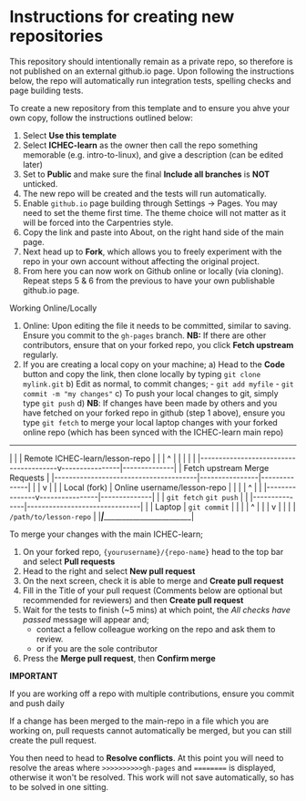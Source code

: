 # Instructions for creating new repositories

This repository should intentionally remain as a private repo, so therefore is not published on an external github.io page. 
Upon following the instructions below, the repo will automatically run integration tests, spelling checks and page building tests. 

To create a new repository from this template and to ensure you ahve your own copy, follow the instructions outlined below:

1. Select **Use this template** 
2. Select **ICHEC-learn** as the owner then call the repo something memorable (e.g. intro-to-linux), and give a description
  (can be edited later)
3. Set to **Public** and make sure the final **Include all branches** is **NOT** unticked.
4. The new repo will be created and the tests will run automatically. 
5. Enable `github.io` page building through Settings -> Pages. You may need to set the theme first time. The theme choice will not matter as 
  it will be forced into the Carpentries style. 
6. Copy the link and paste into About, on the right hand side of the main page.
7. Next head up to **Fork**, which allows you to freely experiment with the repo in your own account without affecting the original project.
8. From here you can now work on Github online or locally (via cloning). Repeat steps 5 & 6 from the previous to have your own publishable github.io page.

Working Online/Locally

1. Online: Upon editing the file it needs to be committed, similar to saving. Ensure you commit to the `gh-pages` branch. **NB:** If 
   there are other contributors, ensure that on your forked repo, you click **Fetch upstream** regularly.
2. If you are creating a local copy on your machine;
    a) Head to the **Code** button and copy the link, then clone locally by typing `git clone mylink.git`
    b) Edit as normal, to commit changes;
        - `git add myfile`
        - `git commit -m "my changes"`
    c) To push your local changes to git, simply type `git push`
    d) **NB**: If changes have been made by others and you have fetched on your forked repo in github (step 1 above), ensure you type
       `git fetch` to merge your local laptop changes with your forked online repo (which has been synced with the ICHEC-learn main repo)

________________________________________________________________________
|                                                                       |
| Remote                             ICHEC-learn/lesson-repo            |
|                                       |                ^              |
|                                       |                |              |
|---------------------------------------v----------------|--------------|
|                                Fetch upstream    Merge Requests       |
|---------------------------------------|----------------|--------------|
|                       |               v                |              |
| Local (fork)          | Online       username/lesson-repo             |
|                       |               |                ^              |
|                       |---------------v----------------|--------------|
|                       |          `git fetch`      `git push`          |
|                       |---------------|-------------------------------|
|                       | Laptop        |          `git commit`         |
|                       |               |                ^              |
|                       |               v                |              |
|                       |             `/path/to/lesson-repo`            |
|_______________________|_______________________________________________|

To merge your changes with the main ICHEC-learn;

1. On your forked repo, `{yourusername}/{repo-name}` head to the top bar and select **Pull requests** 
2. Head to the right and select **New pull request**
3. On the next screen, check it is able to merge and **Create pull request**
4. Fill in the Title of your pull request (Comments below are optional but recommended for reviewers) and then **Create pull request**
5. Wait for the tests to finish (~5 mins) at which point, the *All checks have passed* message will appear and;
    - contact a fellow colleague working on the repo and ask them to review.
    - or if you are the sole contributor 
6. Press the **Merge pull request**, then **Confirm merge**

**IMPORTANT**

If you are working off a repo with multiple contributions, ensure you commit and push daily

If a change has been merged to the main-repo in a file which you are working on, pull requests cannot automatically be merged,
but you can still create the pull request.

You then need to head to **Resolve conflicts**. At this point you will need to resolve the areas where `>>>>>>>>>>gh-pages` and 
`========` is displayed, otherwise it won't be resolved. This work will not save automatically, so has to be solved in one sitting.
